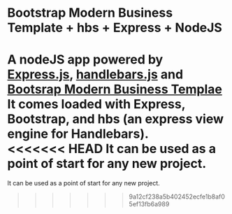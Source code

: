 # Bootstrap Modern Business Template + hbs + Express + NodeJS

A nodeJS app powered by [Express.js](https://github.com/expressjs/express), [handlebars.js](http://github.com/wycats/handlebars.js) and [Bootsrap Modern Business Templae](https://github.com/BlackrockDigital/startbootstrap-modern-business/tree/gh-pages)
<BR>
It comes loaded with Express, Bootstrap, and hbs (an express view engine for Handlebars).
<BR>
<<<<<<< HEAD
It can be used as a point of start for any new project.
=======
It can be used as a point of start for any new project.
>>>>>>> 9a12cf238a5b402452ecfe1b8af05ef13fb6a989
